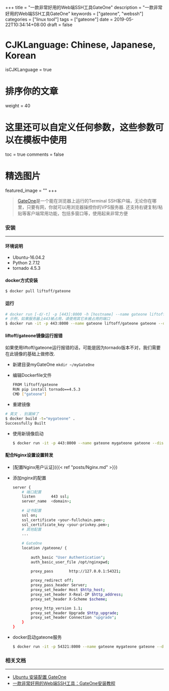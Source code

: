 +++
title = "一款非常好用的Web端SSH工具GateOne"
description = "一款非常好用的Web端SSH工具GateOne"
keywords = ["gateone", "webssh"]
categories = ["linux tool"]
tags = ["gateone"]
date = 2019-05-22T10:34:14+08:00
draft = false
# CJKLanguage: Chinese, Japanese, Korean
isCJKLanguage = true
# 排序你的文章
weight = 40

# 这里还可以自定义任何参数，这些参数可以在模板中使用
toc = true
comments = false
# 精选图片
featured_image = ""
+++

> [GateOne](https://github.com/liftoff/GateOne)是一个能在浏览器上运行的Terminal SSH客户端，无论你在哪里，只要有网，你就可以用浏览器操控你的VPS服务器.
> 还支持右键复制/粘贴等客户端常用功能，包括多窗口等，使用起来非常方便 
<!--more-->

### 安装
---
#### 环境说明
- Ubuntu-16.04.2
- Python 2.7.12
- tornado 4.5.3

#### docker方式安装

```bash
$ docker pull liftoff/gateone
```

#### 运行
```bash
# docker run [-d/-t] -p [443]:8000 -h [hostname] --name gateone liftoff/gateone gateone
# 示例，如果服务器上443被占用，请使用其它未被占用的端口
$ docker run -it -p 443:8000 --name gateone liftoff/gateone gateone --disable_ssl=true --url_prefix=/gateone/
```

#### liftoff/gateone镜像运行报错
如果使用liftoff/gateone运行报错的话，可能是因为tornado版本不对，我们需要在此镜像的基础上做修改.

- 新建目录myGateOne `mkdir ~/myGateOne`
- 编辑Dockerfile文件

    ```bash
    FROM liftoff/gateone
    RUN pip install tornado==4.5.3
    CMD ["gateone"]
    ``` 
- 重建镜像
```bash
# 英文 . 别漏掉了
$ docker build -t="mygateone" .  
Successfully Built
```
- 使用新镜像启动

    ```bash
    $ docker run -it -p 443:8000 --name gateone mygateone gateone --disable_ssl=true --url_prefix=/gateone/
    ```


#### 配合Nginx设置设置转发
- [配置Nginx用户认证]({{< ref "posts/Nginx.md" >}})

- 添加nginx的配置

    ```bash
    server {
        # 端口配置
        listen       443 ssl;
        server_name  <domain>;
        
        # 证书配置
        ssl on;
        ssl_certificate <your-fullchain.pem>;
        ssl_certificate_key <your-privkey.pem>;
        # 其他配置
        ...
        
        # GateOne
        location /gateone/ {
            
            auth_basic "User Authentication";
            auth_basic_user_file /opt/nginxpwd;
        
            proxy_pass       http://127.0.0.1:54321;
    
            proxy_redirect off;
            proxy_pass_header Server;
            proxy_set_header Host $http_host;
            proxy_set_header X-Real-IP $http_address;
            proxy_set_header X-Scheme $scheme;
    
            proxy_http_version 1.1;
            proxy_set_header Upgrade $http_upgrade;
            proxy_set_header Connection "upgrade";
        }
    }
    ```
    
- docker启动gateone服务

    ```bash
    $ docker run -it -p 54321:8000 --name gateone mygateone gateone --disable_ssl=true --url_prefix=/gateone/
    ```

### 相关文档
---
- [Ubuntu 安装配置 GateOne](https://zhgcao.github.io/2016/09/06/ubuntu-install-gateone/)
- [一款非常好用的Web端SSH工具：GateOne安装教程](https://hupsun.com/882.html)


